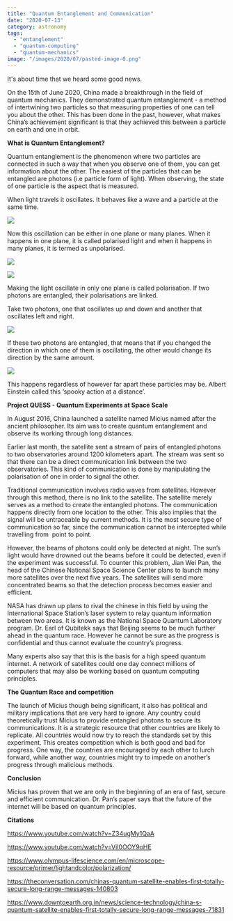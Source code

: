 ```yaml
---
title: "Quantum Entanglement and Communication"
date: "2020-07-13"
category: astronomy
tags: 
  - "entanglement"
  - "quantum-computing"
  - "quantum-mechanics"
image: "/images/2020/07/pasted-image-0.png"
---
```


It's about time that we heard some good news.

On the 15th of June 2020, China made a breakthrough in the field of quantum mechanics. They demonstrated quantum entanglement - a method of intertwining two particles so that measuring properties of one can tell you about the other. This has been done in the past, however, what makes China’s achievement significant is that they achieved this between a particle on earth and one in orbit.

**What is Quantum Entanglement?**

Quantum entanglement is the phenomenon where two particles are connected in such a way that when you observe one of them, you can get information about the other. The easiest of the particles that can be entangled are photons (i.e particle form of light). When observing, the state of one particle is the aspect that is measured. 

When light travels it oscillates. It behaves like a wave and a particle at the same time.

![](https://lh5.googleusercontent.com/eOxHyDTVh_d3qRxc4P03HcHN6KYPZhfl_4KN1Q-gUqtRmpbnaqpVJKBxYommAUAeO77Ct12fXa7ME7RbutRPIOIaoqspcxJcKzQs2esYdTZA6reF9tiv4OHv56U4o75zQsIhh71U)

Now this oscillation can be either in one plane or many planes. When it happens in one plane, it is called polarised light and when it happens in many planes, it is termed as unpolarised.

![](https://lh5.googleusercontent.com/5Fv0Cpl6hq3BSrkk2VLODwZSQLIvAHwZztX23B7U_L3FddiDOq6hRQD_cCYCvzBTD-zoxQk7Sy2bwvzMIAEIOnYH_mVThW38QDFsEIbFBb6WwSd59CjbllSacvztK4H8oj8Qvqha)

![](https://lh6.googleusercontent.com/4rJsT-V7DA5ZpTzkuwZPjCiuB5KnH9Me_3BatET_EeJLZkrtvTBKtYN0Gb-LozbZYSDEvkZkHlFlcZyvAxwK2WO3cLIvCi0H6oRkTxGXZkAQaSRIDmgxM0kd9Q00jrrvUnTRqBww)

Making the light oscillate in only one plane is called polarisation. If two photons are entangled, their polarisations are linked.

Take two photons, one that oscillates up and down and another that oscillates left and right.

![](https://lh6.googleusercontent.com/c_bgT6vF0KgTafly502ZyagTk6zrjp5yaC7FOEyhwYVOqbVW681v9ZAUHo-hOtL1wy9KEcDjlSqhvKizTArd6_Cyx-qQe7dAEc6mdTnuwgczbMY0TGDOuUFWOJMwMSNJG_A6drmC)

If these two photons are entangled, that means that if you changed the direction in which one of them is oscillating, the other would change its direction by the same amount.

![](https://lh5.googleusercontent.com/nkV04_sJW7InIcZtsmjZwJXoHtV0beo88LOvlFAQia98gbAepCI1XRc34CiSm7hmer8ZoXmRGSgxTaJV8Xir_ajVf2TgqrcuUgfD74lB2_QpsuaGQyLq-8fybmpECNGj48CG49eq)

This happens regardless of however far apart these particles may be. Albert Einstein called this ‘spooky action at a distance’.

**Project QUESS - Quantum Experiments at Space Scale**

In August 2016, China launched a satellite named Micius named after the ancient philosopher. Its aim was to create quantum entanglement and observe its working through long distances. 

Earlier last month, the satellite sent a stream of pairs of entangled photons to two observatories around 1200 kilometers apart. The stream was sent so that there can be a direct communication link between the two observatories. This kind of communication is done by manipulating the polarisation of one in order to signal the other. 

Traditional communication involves radio waves from satellites. However through this method, there is no link to the satellite. The satellite merely serves as a method to create the entangled photons. The communication happens directly from one location to the other. This also implies that the signal will be untraceable by current methods. It is the most secure type of communication so far, since the communication cannot be intercepted while travelling from  point to point. 

However, the beams of photons could only be detected at night. The sun’s light would have drowned out the beams before it could be detected, even if the experiment was successful. To counter this problem, Jian Wei Pan, the head of the Chinese National Space Science Center plans to launch many more satellites over the next five years. The satellites will send more concentrated beams so that the detection process becomes easier and efficient.

NASA has drawn up plans to rival the chinese in this field by using the International Space Station’s laser system to relay quantum information between two areas. It is known as the National Space Quantum Laboratory program. Dr. Earl of Qubitekk says that Beijing seems to be much further ahead in the quantum race. However he cannot be sure as the progress is confidential and thus cannot evaluate the country’s progress.

Many experts also say that this is the basis for a high speed quantum internet. A network of satellites could one day connect millions of computers that may also be working based on quantum computing principles. 

**The Quantum Race and competition**

The launch of Micius though being significant, it also has political and military implications that are very hard to ignore. Any country could theoretically trust Micius to provide entangled photons to secure its communications. It is a strategic resource that other countries are likely to replicate. All countries would now try to reach the standards set by this experiment. This creates competition which is both good and bad for progress. One way, the countries are encouraged by each other to lurch forward, while another way, countries might try to impede on another’s progress through malicious methods. 

**Conclusion**

Micius has proven that we are only in the beginning of an era of fast, secure and efficient communication. Dr. Pan’s paper says that the future of the internet will be based on quantum principles.

**Citations**

https://www.youtube.com/watch?v=Z34ugMy1QaA

https://www.youtube.com/watch?v=ViI0OOY9oHE

https://www.olympus-lifescience.com/en/microscope-resource/primer/lightandcolor/polarization/

https://theconversation.com/chinas-quantum-satellite-enables-first-totally-secure-long-range-messages-140803

https://www.downtoearth.org.in/news/science-technology/china-s-quantum-satellite-enables-first-totally-secure-long-range-messages-71831
